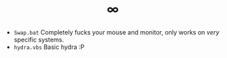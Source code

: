 # <p align="center">∞</p>

- `Swap.bat` Completely fucks your mouse and monitor, only works on _very_ specific systems.
- `hydra.vbs` Basic hydra :P
